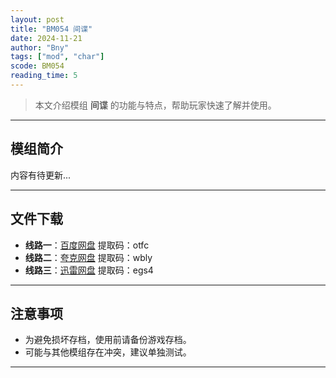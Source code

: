 ```yaml
---
layout: post
title: "BM054 间谍"
date: 2024-11-21
author: "Bny"
tags: ["mod", "char"]
scode: BM054
reading_time: 5
---
```


> 本文介绍模组 **间谍** 的功能与特点，帮助玩家快速了解并使用。

---

## 模组简介

内容有待更新...

---


## 文件下载
- **线路一**：[百度网盘](https://pan.baidu.com/s/12QASamVCFm27Wt2iajQyzA?pwd=otfc)  提取码：otfc  
- **线路二**：[夸克网盘](https://pan.quark.cn/s/f6fec7fbe66c?pwd=wbly)  提取码：wbly  
- **线路三**：[迅雷网盘](https://pan.xunlei.com/s/VOCCbav9wSKMxXDUOvjC-VMLA1?pwd=egs4)  提取码：egs4  

---

## 注意事项
- 为避免损坏存档，使用前请备份游戏存档。
- 可能与其他模组存在冲突，建议单独测试。

---

